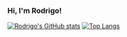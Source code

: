 ### Hi, I'm Rodrigo! 

[![Rodrigo's GitHub stats](https://github-readme-stats.vercel.app/api?username=salocin-95&show_icons=true&theme=radical)](https://github.com/salocin-95/github-readme-stats) [![Top Langs](https://github-readme-stats.vercel.app/api/top-langs/?username=salocin-95&show_icons=true&theme=radical)](https://github.com/salocin-95/github-readme-stats)


<!--
**salocin-95/salocin-95** is a ✨ _special_ ✨ repository because its `README.md` (this file) appears on your GitHub profile.

Here are some ideas to get you started:

- 🔭 I’m currently working on ...
- 🌱 I’m currently learning ...
- 👯 I’m looking to collaborate on ...
- 🤔 I’m looking for help with ...
- 💬 Ask me about ...
- 📫 How to reach me: ...
- 😄 Pronouns: ...
- ⚡ Fun fact: ...
-->
